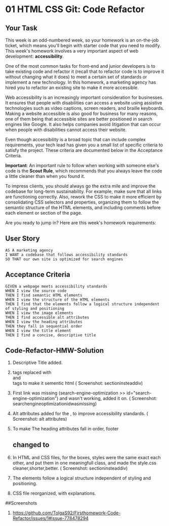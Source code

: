 # 01 HTML CSS Git: Code Refactor

## Your Task

This week is an odd-numbered week, so your homework is an on-the-job ticket, which means you'll begin with starter code that you need to modify. This week's homework involves a very important aspect of web development: **accessibility**. 

One of the most common tasks for front-end and junior developers is to take existing code and refactor it (recall that to refactor code is to improve it without changing what it does) to meet a certain set of standards or implement a new technology. In this homework, a marketing agency has hired you to refactor an existing site to make it more accessible. 

Web accessibility is an increasingly important consideration for businesses. It ensures that people with disabilities can access a website using assistive technologies such as video captions, screen readers, and braille keyboards. Making a website accessible is also good for business for many reasons, one of them being that accessible sites are better positioned in search engines like Google. It also helps companies avoid litigation that can occur when people with disabilities cannot access their website.

Even though accessibility is a broad topic that can include complex requirements, your tech lead has given you a small list of specific criteria to satisfy the project. These criteria are documented below in the Acceptance Criteria.

**Important**: An important rule to follow when working with someone else's code is the **Scout Rule**, which recommends that you always leave the code a little cleaner than when you found it.

To impress clients, you should always go the extra mile and improve the codebase for long-term sustainability. For example, make sure that all links are functioning correctly. Also, rework the CSS to make it more efficient by consolidating CSS selectors and properties, organizing them to follow the semantic structure of the HTML elements, and including comments before each element or section of the page.

Are you ready to jump in? Here are this week's homework requirements:

## User Story

```
AS A marketing agency
I WANT a codebase that follows accessibility standards
SO THAT our own site is optimized for search engines
```

## Acceptance Criteria

```
GIVEN a webpage meets accessibility standards
WHEN I view the source code
THEN I find semantic HTML elements
WHEN I view the structure of the HTML elements
THEN I find that the elements follow a logical structure independent of styling and positioning
WHEN I view the image elements
THEN I find accessible alt attributes
WHEN I view the heading attributes
THEN they fall in sequential order
WHEN I view the title element
THEN I find a concise, descriptive title
```

## Code-Refactor-HMW-Solution

1) Descriptive Title added.

2) <div> tags replaced with <section> and <aside> tags to make it sementic html ( Screenshot: sectioninsteaddiv)
  
3) First link was missing (search-engine-optimization >> id="search-engine-optimization") and wasn't working, added it on. ( Screenshot: searchengineoptimizationidwasmissing)

4) Alt attributes added for the <images>, to improve accessibility standards. ( Screenshot: alt attributes)
  
5) To make The heading attributes fall in order, footer <h2> changed to <h4>
  
6) In HTML and CSS files, for the boxes, styles were the same exact each other, and put them in one meaningfull class, and made the style.css cleaner,shorter,better. ( Screenshot: sectioninsteaddiv)

7) The elements follow a logical structure independent of styling and positioning.

8) CSS file reorganized, with explanations.



##Screenshots
1) https://github.com/TolgaS92/Firsthomework-Code-Refactor/issues/1#issue-778478294
